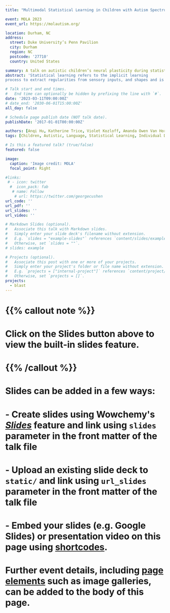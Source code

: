 ```yaml
---
title: "Multimodal Statistical Learning in Children with Autism Spectrum Disorder"

event: MOLA 2023
event_url: https://molautism.org/

location: Durham, NC
address:
  street: Duke University’s Penn Pavilion
  city: Durham
  region: NC
  postcode: '27710'
  country: United States

summary: A talk on autistic children’s neural plasticity during statistical learning.
abstract: 'Statistical learning refers to the implicit learning
process to extract regularities from sensory inputs, and shapes and is shaped in turn by language development. The lack of social requirements to learn such patterns make this a potentially significant mechanism in autistic children's language learning. Do autistic children pick up on such regularities similar to their aged-matched peers? Find out in our talk!'

# Talk start and end times.
#   End time can optionally be hidden by prefixing the line with `#`.
date: '2023-03-11T09:00:00Z'
# date_end: '2030-06-01T15:00:00Z'
all_day: false

# Schedule page publish date (NOT talk date).
publishDate: '2017-01-01T00:00:00Z'

authors: [Anqi Hu, Katherine Trice, Violet Kozloff, Amanda Owen Van Horn, Diane Chugani, Zhenghan Qi]
tags: [Children, Autistic, Language, Statistical Learning, Individual Differences]

# Is this a featured talk? (true/false)
featured: false

image:
  caption: 'Image credit: MOLA'
  focal_point: Right

#links:
 # - icon: twitter
  #  icon_pack: fab
   # name: Follow
    # url: https://twitter.com/georgecushen
url_code: ''
url_pdf: ''
url_slides: ''
url_video: ''

# Markdown Slides (optional).
#   Associate this talk with Markdown slides.
#   Simply enter your slide deck's filename without extension.
#   E.g. `slides = "example-slides"` references `content/slides/example-slides.md`.
#   Otherwise, set `slides = ""`.
# slides: example

# Projects (optional).
#   Associate this post with one or more of your projects.
#   Simply enter your project's folder or file name without extension.
#   E.g. `projects = ["internal-project"]` references `content/project/deep-learning/index.md`.
#   Otherwise, set `projects = []`.
projects:
  - blast
---
```


# {{% callout note %}}
# Click on the **Slides** button above to view the built-in slides feature.
# {{% /callout %}}

# Slides can be added in a few ways:

# - **Create** slides using Wowchemy's [_Slides_](https://wowchemy.com/docs/managing-content/#create-slides) feature and link using `slides` parameter in the front matter of the talk file
# - **Upload** an existing slide deck to `static/` and link using `url_slides` parameter in the front matter of the talk file
# - **Embed** your slides (e.g. Google Slides) or presentation video on this page using [shortcodes](https://wowchemy.com/docs/writing-markdown-latex/).
# 
# Further event details, including [page elements](https://wowchemy.com/docs/writing-markdown-latex/) such as image galleries, can be added to the body of this page.
